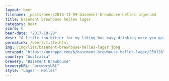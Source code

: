 ```yaml
---
layout: beer
filename: _posts/beer/2016-11-09-basement-brewhouse-helles-lager.md
title: Basement brewhouse helles lager
category: beer
score: 6
beer-date: "2017-10-28"
desc: "A little too bitter for my liking but easy drinking once you get used to it"
permalink: /beer/:title.html
img: /img/list/basement-brewhouse-helles-lager.jpeg
untappd: "https://untappd.com/b/basement-brewhouse-helles-lager/2301267"
country: "Australia"
brewery: "Basement Brewhouse"
breweryURL: "breweryURL"
style: "Lager - Helles"
---
```

